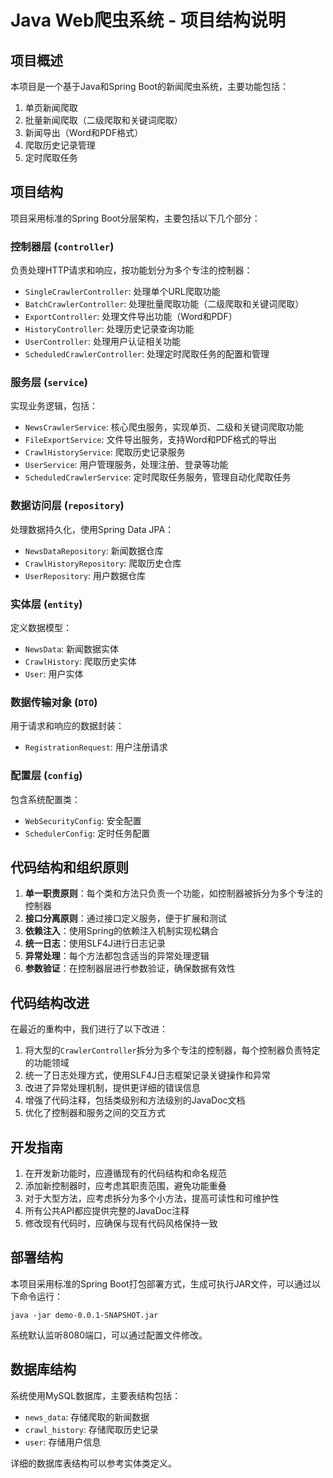 # Java Web爬虫系统 - 项目结构说明

## 项目概述

本项目是一个基于Java和Spring Boot的新闻爬虫系统，主要功能包括：

1. 单页新闻爬取
2. 批量新闻爬取（二级爬取和关键词爬取）
3. 新闻导出（Word和PDF格式）
4. 爬取历史记录管理
5. 定时爬取任务

## 项目结构

项目采用标准的Spring Boot分层架构，主要包括以下几个部分：

### 控制器层 (`controller`)

负责处理HTTP请求和响应，按功能划分为多个专注的控制器：

- `SingleCrawlerController`: 处理单个URL爬取功能
- `BatchCrawlerController`: 处理批量爬取功能（二级爬取和关键词爬取）
- `ExportController`: 处理文件导出功能（Word和PDF）
- `HistoryController`: 处理历史记录查询功能
- `UserController`: 处理用户认证相关功能
- `ScheduledCrawlerController`: 处理定时爬取任务的配置和管理

### 服务层 (`service`)

实现业务逻辑，包括：

- `NewsCrawlerService`: 核心爬虫服务，实现单页、二级和关键词爬取功能
- `FileExportService`: 文件导出服务，支持Word和PDF格式的导出
- `CrawlHistoryService`: 爬取历史记录服务
- `UserService`: 用户管理服务，处理注册、登录等功能
- `ScheduledCrawlerService`: 定时爬取任务服务，管理自动化爬取任务

### 数据访问层 (`repository`)

处理数据持久化，使用Spring Data JPA：

- `NewsDataRepository`: 新闻数据仓库
- `CrawlHistoryRepository`: 爬取历史仓库
- `UserRepository`: 用户数据仓库

### 实体层 (`entity`)

定义数据模型：

- `NewsData`: 新闻数据实体
- `CrawlHistory`: 爬取历史实体
- `User`: 用户实体

### 数据传输对象 (`DTO`)

用于请求和响应的数据封装：

- `RegistrationRequest`: 用户注册请求

### 配置层 (`config`)

包含系统配置类：

- `WebSecurityConfig`: 安全配置
- `SchedulerConfig`: 定时任务配置

## 代码结构和组织原则

1. **单一职责原则**：每个类和方法只负责一个功能，如控制器被拆分为多个专注的控制器
2. **接口分离原则**：通过接口定义服务，便于扩展和测试
3. **依赖注入**：使用Spring的依赖注入机制实现松耦合
4. **统一日志**：使用SLF4J进行日志记录
5. **异常处理**：每个方法都包含适当的异常处理逻辑
6. **参数验证**：在控制器层进行参数验证，确保数据有效性

## 代码结构改进

在最近的重构中，我们进行了以下改进：

1. 将大型的`CrawlerController`拆分为多个专注的控制器，每个控制器负责特定的功能领域
2. 统一了日志处理方式，使用SLF4J日志框架记录关键操作和异常
3. 改进了异常处理机制，提供更详细的错误信息
4. 增强了代码注释，包括类级别和方法级别的JavaDoc文档
5. 优化了控制器和服务之间的交互方式

## 开发指南

1. 在开发新功能时，应遵循现有的代码结构和命名规范
2. 添加新控制器时，应考虑其职责范围，避免功能重叠
3. 对于大型方法，应考虑拆分为多个小方法，提高可读性和可维护性
4. 所有公共API都应提供完整的JavaDoc注释
5. 修改现有代码时，应确保与现有代码风格保持一致

## 部署结构

本项目采用标准的Spring Boot打包部署方式，生成可执行JAR文件，可以通过以下命令运行：

```
java -jar demo-0.0.1-SNAPSHOT.jar
```

系统默认监听8080端口，可以通过配置文件修改。

## 数据库结构

系统使用MySQL数据库，主要表结构包括：

- `news_data`: 存储爬取的新闻数据
- `crawl_history`: 存储爬取历史记录
- `user`: 存储用户信息

详细的数据库表结构可以参考实体类定义。 